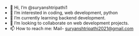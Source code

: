 - 👋 Hi, I’m @suryanshtripathi1
- 👀 I’m interested in coding, web development, python
- 🌱 I’m currently learning backend development.
- 💞️ I’m looking to collaborate on web development projects.
- 📫 How to reach me: Mail- suryanshtripathi2021@gmail.com

<!---
suryanshtripathi1/suryanshtripathi1 is a ✨ special ✨ repository because its `README.md` (this file) appears on your GitHub profile.
You can click the Preview link to take a look at your changes.
--->
